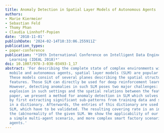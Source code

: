```yaml
---
title: Anomaly Detection in Spatial Layer Models of Autonomous Agents
authors:
- Marie Kiermeier
- Sebastian Feld
- Thomy Phan
- Claudia Linnhoff-Popien
date: '2018-11-01'
publishDate: '2024-02-14T10:33:06.255911Z'
publication_types:
- paper-conference
publication: '*19th International Conference on Intelligent Data Engineering and Automated
  Learning (IDEAL 2018)*'
doi: 10.1007/978-3-030-03493-1_17
abstract: 'For describing the complete state of complex environments with multiple
  mobile and autonomous agents, spatial layer models (SLM) are popular data structures.
  These models consist of several planes describing the spatial structure of selected
  features. Those SLM can directly be used for deep reinforcement learning tasks.
  However, detecting anomalies in such SLM poses two major challenges: the state space
  explosion in such settings and the spatial relations between the features. In this
  paper, we present a method for anomaly detection in SLM which solves both challenges
  by first extracting significant sub-patterns from training data and storing them
  in a dictionary. Afterwards, the entries of this dictionary are used for reconstructing
  SLM, which have to be validated. The resulting covering rate is an indicator for
  the (ab)normality of the given SLM. We show the applicability of our approach for
  a simple multi-agent scenario, and more complex smart factory scenarios with autonomous
  agents.'
---
```

